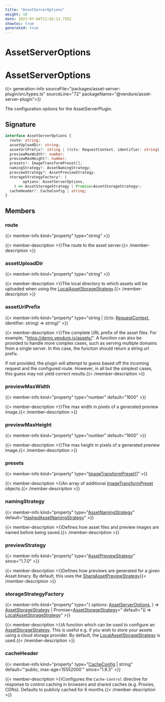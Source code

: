 ```yaml
---
title: "AssetServerOptions"
weight: 10
date: 2023-07-04T11:02:13.735Z
showtoc: true
generated: true
---
```

<!-- This file was generated from the Vendure source. Do not modify. Instead, re-run the "docs:build" script -->

# AssetServerOptions
<div class="symbol">


# AssetServerOptions

{{< generation-info sourceFile="packages/asset-server-plugin/src/types.ts" sourceLine="72" packageName="@vendure/asset-server-plugin">}}

The configuration options for the AssetServerPlugin.

## Signature

```TypeScript
interface AssetServerOptions {
  route: string;
  assetUploadDir: string;
  assetUrlPrefix?: string | ((ctx: RequestContext, identifier: string) => string);
  previewMaxWidth?: number;
  previewMaxHeight?: number;
  presets?: ImageTransformPreset[];
  namingStrategy?: AssetNamingStrategy;
  previewStrategy?: AssetPreviewStrategy;
  storageStrategyFactory?: (
        options: AssetServerOptions,
    ) => AssetStorageStrategy | Promise<AssetStorageStrategy>;
  cacheHeader?: CacheConfig | string;
}
```
## Members

### route

{{< member-info kind="property" type="string"  >}}

{{< member-description >}}The route to the asset server.{{< /member-description >}}

### assetUploadDir

{{< member-info kind="property" type="string"  >}}

{{< member-description >}}The local directory to which assets will be uploaded when using the <a href='/typescript-api/core-plugins/asset-server-plugin/local-asset-storage-strategy#localassetstoragestrategy'>LocalAssetStorageStrategy</a>.{{< /member-description >}}

### assetUrlPrefix

{{< member-info kind="property" type="string | ((ctx: <a href='/typescript-api/request/request-context#requestcontext'>RequestContext</a>, identifier: string) =&#62; string)"  >}}

{{< member-description >}}The complete URL prefix of the asset files. For example, "https://demo.vendure.io/assets/". A
function can also be provided to handle more complex cases, such as serving multiple domains
from a single server. In this case, the function should return a string url prefix.

If not provided, the plugin will attempt to guess based off the incoming
request and the configured route. However, in all but the simplest cases,
this guess may not yield correct results.{{< /member-description >}}

### previewMaxWidth

{{< member-info kind="property" type="number" default="1600"  >}}

{{< member-description >}}The max width in pixels of a generated preview image.{{< /member-description >}}

### previewMaxHeight

{{< member-info kind="property" type="number" default="1600"  >}}

{{< member-description >}}The max height in pixels of a generated preview image.{{< /member-description >}}

### presets

{{< member-info kind="property" type="<a href='/typescript-api/core-plugins/asset-server-plugin/image-transform-preset#imagetransformpreset'>ImageTransformPreset</a>[]"  >}}

{{< member-description >}}An array of additional <a href='/typescript-api/core-plugins/asset-server-plugin/image-transform-preset#imagetransformpreset'>ImageTransformPreset</a> objects.{{< /member-description >}}

### namingStrategy

{{< member-info kind="property" type="<a href='/typescript-api/assets/asset-naming-strategy#assetnamingstrategy'>AssetNamingStrategy</a>" default="<a href='/typescript-api/core-plugins/asset-server-plugin/hashed-asset-naming-strategy#hashedassetnamingstrategy'>HashedAssetNamingStrategy</a>"  >}}

{{< member-description >}}Defines how asset files and preview images are named before being saved.{{< /member-description >}}

### previewStrategy

{{< member-info kind="property" type="<a href='/typescript-api/assets/asset-preview-strategy#assetpreviewstrategy'>AssetPreviewStrategy</a>"  since="1.7.0" >}}

{{< member-description >}}Defines how previews are generated for a given Asset binary. By default, this uses
the <a href='/typescript-api/core-plugins/asset-server-plugin/sharp-asset-preview-strategy#sharpassetpreviewstrategy'>SharpAssetPreviewStrategy</a>{{< /member-description >}}

### storageStrategyFactory

{{< member-info kind="property" type="(         options: <a href='/typescript-api/core-plugins/asset-server-plugin/asset-server-options#assetserveroptions'>AssetServerOptions</a>,     ) =&#62; <a href='/typescript-api/assets/asset-storage-strategy#assetstoragestrategy'>AssetStorageStrategy</a> | Promise&#60;<a href='/typescript-api/assets/asset-storage-strategy#assetstoragestrategy'>AssetStorageStrategy</a>&#62;" default="() =&#62; <a href='/typescript-api/core-plugins/asset-server-plugin/local-asset-storage-strategy#localassetstoragestrategy'>LocalAssetStorageStrategy</a>"  >}}

{{< member-description >}}A function which can be used to configure an <a href='/typescript-api/assets/asset-storage-strategy#assetstoragestrategy'>AssetStorageStrategy</a>. This is useful e.g. if you wish to store your assets
using a cloud storage provider. By default, the <a href='/typescript-api/core-plugins/asset-server-plugin/local-asset-storage-strategy#localassetstoragestrategy'>LocalAssetStorageStrategy</a> is used.{{< /member-description >}}

### cacheHeader

{{< member-info kind="property" type="<a href='/typescript-api/core-plugins/asset-server-plugin/cache-config#cacheconfig'>CacheConfig</a> | string" default="'public, max-age=15552000'"  since="1.9.3" >}}

{{< member-description >}}Configures the `Cache-Control` directive for response to control caching in browsers and shared caches (e.g. Proxies, CDNs).
Defaults to publicly cached for 6 months.{{< /member-description >}}


</div>
